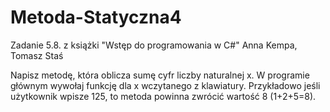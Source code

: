 # Metoda-Statyczna4
Zadanie 5.8. z książki "Wstęp do programowania w C#" Anna Kempa, Tomasz Staś

Napisz metodę, która oblicza sumę cyfr liczby naturalnej x. W programie głównym wywołaj funkcję dla x wczytanego z klawiatury. Przykładowo jeśli użytkownik wpisze 125, to metoda powinna zwrócić wartość 8 (1+2+5=8).

